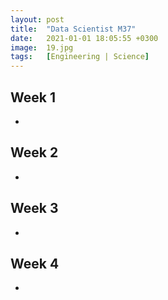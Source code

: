 ```yaml
---
layout: post
title:  "Data Scientist M37"
date:   2021-01-01 18:05:55 +0300
image:  19.jpg
tags:   [Engineering | Science]
---
```

## Week 1
- []()

## Week 2
- []()

## Week 3
- []()

## Week 4
- []()


[jekyll-docs]: https://jekyllrb.com/docs/home
[jekyll-gh]:   https://github.com/jekyll/jekyll
[jekyll-talk]: https://talk.jekyllrb.com/
